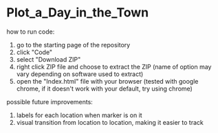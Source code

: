 # Plot_a_Day_in_the_Town

how to run code: 
1. go to the starting page of the repository 
2. click "Code" 
3. select "Download ZIP"
4. right click ZIP file and choose to extract the ZIP (name of option may vary depending on software used to extract)
5. open the "Index.html" file with your browser (tested with google chrome, if it doesn't work with your default, try using chrome)

possible future improvements: 
1. labels for each location when marker is on it
2. visual transition from location to location, making it easier to track
